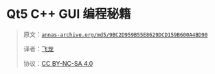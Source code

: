 # Qt5 C++ GUI 编程秘籍

> 原文：[`annas-archive.org/md5/9BC2D959B55E8629DCD159B600A4BD90`](https://annas-archive.org/md5/9BC2D959B55E8629DCD159B600A4BD90)
> 
> 译者：[飞龙](https://github.com/wizardforcel)
> 
> 协议：[CC BY-NC-SA 4.0](http://creativecommons.org/licenses/by-nc-sa/4.0/)